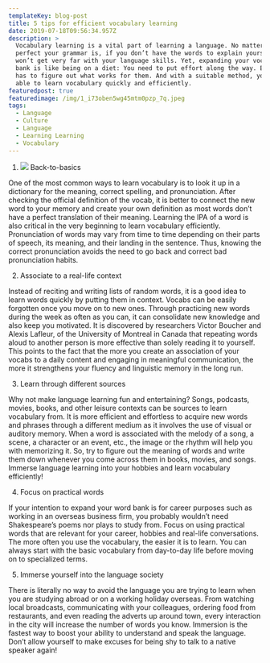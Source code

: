 ```yaml
---
templateKey: blog-post
title: 5 tips for efficient vocabulary learning
date: 2019-07-18T09:56:34.957Z
description: >
  Vocabulary learning is a vital part of learning a language. No matter how
  perfect your grammar is, if you don’t have the words to explain yourself, you
  won’t get very far with your language skills. Yet, expanding your vocabulary
  bank is like being on a diet: You need to put effort along the way. Everyone
  has to figure out what works for them. And with a suitable method, you will be
  able to learn vocabulary quickly and efficiently.
featuredpost: true
featuredimage: /img/1_i73oben5wg45mtm0pzp_7q.jpeg
tags:
  - Language
  - Culture
  - Language
  - Learning Learning
  - Vocabulary
---
```

1. ![](/img/0_8zzzyobsuxz0zlxg.jpg)
   Back-to-basics

One of the most common ways to learn vocabulary is to look it up in a dictionary for the meaning, correct spelling, and pronunciation. After checking the official definition of the vocab, it is better to connect the new word to your memory and create your own definition as most words don’t have a perfect translation of their meaning. Learning the IPA of a word is also critical in the very beginning to learn vocabulary efficiently. Pronunciation of words may vary from time to time depending on their parts of speech, its meaning, and their landing in the sentence. Thus, knowing the correct pronunciation avoids the need to go back and correct bad pronunciation habits.

2. Associate to a real-life context

Instead of reciting and writing lists of random words, it is a good idea to learn words quickly by putting them in context. Vocabs can be easily forgotten once you move on to new ones. Through practicing new words during the week as often as you can, it can consolidate new knowledge and also keep you motivated. It is discovered by researchers Victor Boucher and Alexis Lafleur, of the University of Montreal in Canada that repeating words aloud to another person is more effective than solely reading it to yourself. This points to the fact that the more you create an association of your vocabs to a daily content and engaging in meaningful communication, the more it strengthens your fluency and linguistic memory in the long run.

3. Learn through different sources

Why not make language learning fun and entertaining? Songs, podcasts, movies, books, and other leisure contexts can be sources to learn vocabulary from. It is more efficient and effortless to acquire new words and phrases through a different medium as it involves the use of visual or auditory memory. When a word is associated with the melody of a song, a scene, a character or an event, etc., the image or the rhythm will help you with memorizing it. So, try to figure out the meaning of words and write them down whenever you come across them in books, movies, and songs. Immerse language learning into your hobbies and learn vocabulary efficiently!

4. Focus on practical words

If your intention to expand your word bank is for career purposes such as working in an overseas business firm, you probably wouldn’t need Shakespeare’s poems nor plays to study from. Focus on using practical words that are relevant for your career, hobbies and real-life conversations. The more often you use the vocabulary, the easier it is to learn. You can always start with the basic vocabulary from day-to-day life before moving on to specialized terms.

5. Immerse yourself into the language society

There is literally no way to avoid the language you are trying to learn when you are studying abroad or on a working holiday overseas. From watching local broadcasts, communicating with your colleagues, ordering food from restaurants, and even reading the adverts up around town, every interaction in the city will increase the number of words you know. Immersion is the fastest way to boost your ability to understand and speak the language. Don’t allow yourself to make excuses for being shy to talk to a native speaker again!

